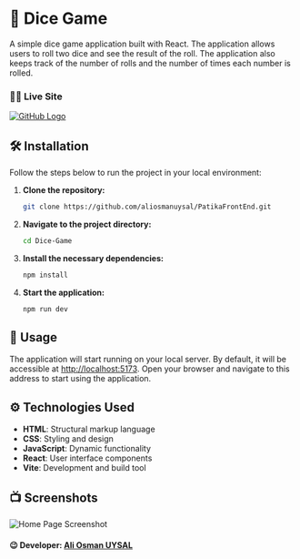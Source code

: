 # 🎲 Dice Game

A simple dice game application built with React. The application allows users to roll two dice and see the result of the roll. The application also keeps track of the number of rolls and the number of times each number is rolled.

### 🧑‍💻 Live Site
[![GitHub Logo](/public/images/github.svg)](https://patika-front-end-zeta.vercel.app/)

## 🛠️ Installation

Follow the steps below to run the project in your local environment:

1. **Clone the repository:**

    ```bash
    git clone https://github.com/aliosmanuysal/PatikaFrontEnd.git
    ```

2. **Navigate to the project directory:**

    ```bash
    cd Dice-Game
    ```

3. **Install the necessary dependencies:**

    ```bash
    npm install
    ```

4. **Start the application:**

    ```bash
    npm run dev
    ```

## 🚀 Usage

The application will start running on your local server. By default, it will be accessible at [http://localhost:5173](http://localhost:5173). Open your browser and navigate to this address to start using the application.

## ⚙️ Technologies Used

- **HTML**: Structural markup language
- **CSS**: Styling and design
- **JavaScript**: Dynamic functionality
- **React**: User interface components
- **Vite**: Development and build tool

## 📺 Screenshots

![Home Page Screenshot](/public/images/ss_dice.png)

#### 😉 Developer: [Ali Osman UYSAL](https://www.linkedin.com/in/aliosmanuysal/)   
